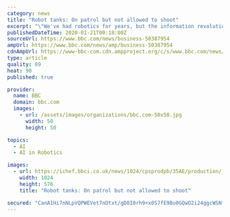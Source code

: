 ```yaml
---
category: news
title: "Robot tanks: On patrol but not allowed to shoot"
excerpt: "\"We've had robotics for years, but the information revolution means it can navigate on its own.\" Machine learning, a subset of the Artificial Intelligence (AI) revolution, means software embedded in Titan recognises patterns. Data from its cameras and other sensors is matched to prior examples so it can navigate to a chosen destination."
publishedDateTime: 2020-01-21T00:18:00Z
sourceUrl: https://www.bbc.com/news/business-50387954
ampUrl: https://www.bbc.com/news/amp/business-50387954
cdnAmpUrl: https://www-bbc-com.cdn.ampproject.org/c/s/www.bbc.com/news/amp/business-50387954
type: article
quality: 89
heat: 90
published: true

provider:
  name: BBC
  domain: bbc.com
  images:
    - url: /assets/images/organizations/bbc.com-50x50.jpg
      width: 50
      height: 50

topics:
  - AI
  - AI in Robotics

images:
  - url: https://ichef.bbci.co.uk/news/1024/cpsprodpb/35AE/production/_109624731_73d35f36-80dd-4140-a019-ed5aa3d0725a.jpg
    width: 1024
    height: 576
    title: "Robot tanks: On patrol but not allowed to shoot"

secured: "CanA1Hi7nNLpVQPWEVet7nOtxt/gD0I0rh9+x0S7fE9Bu0GQwO2i24ggcWSNf3wzGUhPgBtB5pNXHwSPFXovmW7L5d6L+Zz8wKHVkZI/ItRbwGMeVybdWImEg2RdmWE33DHs7+JLJvAtpfiNQxaQHt1Wt5Z57RVVUn3bz+D1qSAbgu3z87w+e1ejLnNeU5flsobzSwyNjI3tkuijbiOqLHlYpMoO00tq5fxHJzRMt3/odPkRthSy9O+T5uSWncipp/Up0qFL+ba4KRWrAZUd7872Ri4p/p4LocHuUFwVpok=;dVbsJomZdfyu2weRfMfL3w=="
---
```


